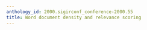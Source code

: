 ```yaml
---
anthology_id: 2000.sigirconf_conference-2000.55
title: Word document density and relevance scoring
---
```


